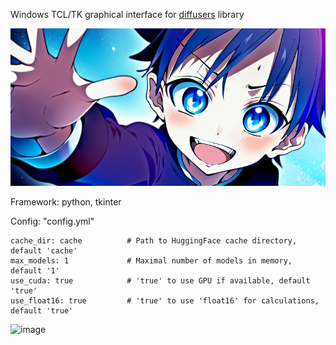 Windows TCL/TK graphical interface for [diffusers](https://github.com/huggingface/diffusers) library  
  
![Picture](Icons/picture.png)  
  
Framework: python, tkinter  
  
Config: "config.yml"  
```
cache_dir: cache          # Path to HuggingFace cache directory, default 'cache'
max_models: 1             # Maximal number of models in memory, default '1'
use_cuda: true            # 'true' to use GPU if available, default 'true'
use_float16: true         # 'true' to use 'float16' for calculations, default 'true'
 ```

![image](https://github.com/1000yoElf-dragon/Diffusers_GUI/assets/79000332/ae020684-cdf8-48d2-92f3-101cd69dea5c)
